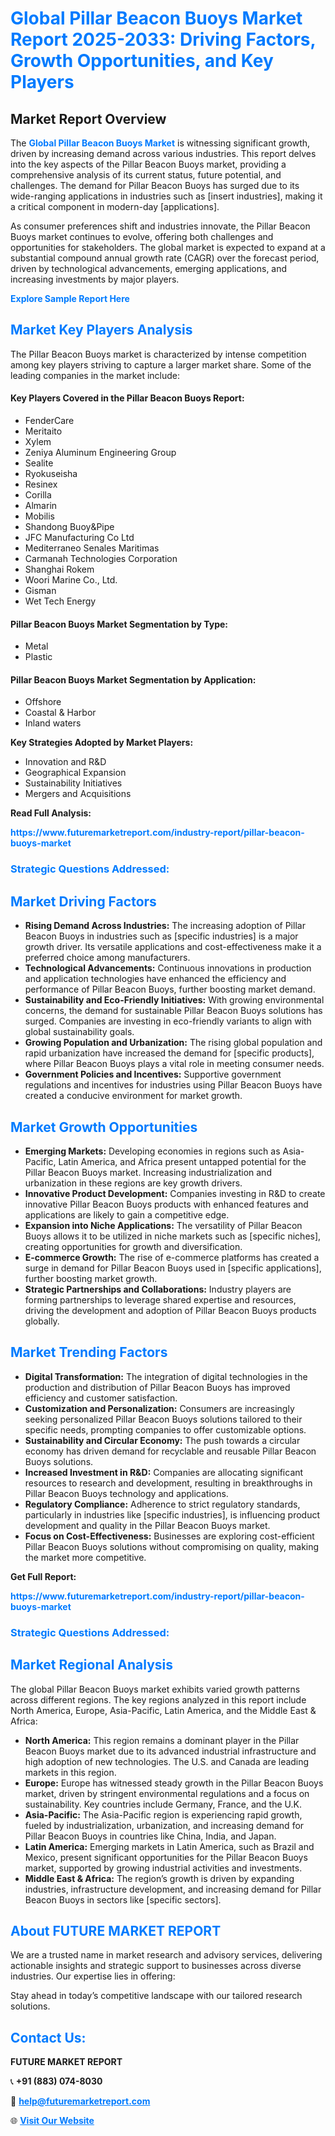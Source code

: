 <h1 style="color: #007BFF;">Global Pillar Beacon Buoys Market Report 2025-2033: Driving Factors, Growth Opportunities, and Key Players</h1>

<section id="overview">
<h2>Market Report Overview</h2>
<p>The <a href="https://www.futuremarketreport.com/industry-report/pillar-beacon-buoys-market" style="color: #007BFF; text-decoration: none;"><strong>Global Pillar Beacon Buoys Market</strong></a> is witnessing significant growth, driven by increasing demand across various industries. This report delves into the key aspects of the Pillar Beacon Buoys market, providing a comprehensive analysis of its current status, future potential, and challenges. The demand for Pillar Beacon Buoys has surged due to its wide-ranging applications in industries such as [insert industries], making it a critical component in modern-day [applications].</p>
<p>As consumer preferences shift and industries innovate, the Pillar Beacon Buoys market continues to evolve, offering both challenges and opportunities for stakeholders. The global market is expected to expand at a substantial compound annual growth rate (CAGR) over the forecast period, driven by technological advancements, emerging applications, and increasing investments by major players.</p>
</section>

<section id="overview">
<p><a href="https://www.futuremarketreport.com/request-sample/reportId=40632" style="color: #007BFF; text-decoration: none;"><strong>Explore Sample Report Here</strong></a></p>
</section>

<section id="key-players">
<h2 style="color: #007BFF;">Market Key Players Analysis</h2>
<p>The Pillar Beacon Buoys market is characterized by intense competition among key players striving to capture a larger market share. Some of the leading companies in the market include:</p>
<h4>Key Players Covered in the Pillar Beacon Buoys Report:</h4>
<ul><li>FenderCare</li><li>Meritaito</li><li>Xylem</li><li>Zeniya Aluminum Engineering Group</li><li>Sealite</li><li>Ryokuseisha</li><li>Resinex</li><li>Corilla</li><li>Almarin</li><li>Mobilis</li><li>Shandong Buoy&amp;Pipe</li><li>JFC Manufacturing Co Ltd</li><li>Mediterraneo Senales Maritimas</li><li>Carmanah Technologies Corporation</li><li>Shanghai Rokem</li><li>Woori Marine Co., Ltd.</li><li>Gisman</li><li>Wet Tech Energy</li></ul>
<h4>Pillar Beacon Buoys Market Segmentation by Type:</h4>
<ul><li>Metal</li><li>Plastic</li></ul>

<h4>Pillar Beacon Buoys Market Segmentation by Application:</h4>
<ul><li>Offshore</li><li>Coastal &amp; Harbor</li><li>Inland waters</li></ul>
<p><strong>Key Strategies Adopted by Market Players:</strong></p>
<ul>
<li>Innovation and R&D</li>
<li>Geographical Expansion</li>
<li>Sustainability Initiatives</li>
<li>Mergers and Acquisitions</li>
</ul>
</section>

<section>
<p><strong>Read Full Analysis: </strong></p><a href="https://www.futuremarketreport.com/industry-report/pillar-beacon-buoys-market" style="color: #007BFF; text-decoration: none;"><strong>https://www.futuremarketreport.com/industry-report/pillar-beacon-buoys-market</strong></a>
<h3 style="color: #007BFF;">Strategic Questions Addressed:</h3>
</section>

<section id="driving-factors">
<h2 style="color: #007BFF;">Market Driving Factors</h2>
<ul>
<li><strong>Rising Demand Across Industries:</strong> The increasing adoption of Pillar Beacon Buoys in industries such as [specific industries] is a major growth driver. Its versatile applications and cost-effectiveness make it a preferred choice among manufacturers.</li>
<li><strong>Technological Advancements:</strong> Continuous innovations in production and application technologies have enhanced the efficiency and performance of Pillar Beacon Buoys, further boosting market demand.</li>
<li><strong>Sustainability and Eco-Friendly Initiatives:</strong> With growing environmental concerns, the demand for sustainable Pillar Beacon Buoys solutions has surged. Companies are investing in eco-friendly variants to align with global sustainability goals.</li>
<li><strong>Growing Population and Urbanization:</strong> The rising global population and rapid urbanization have increased the demand for [specific products], where Pillar Beacon Buoys plays a vital role in meeting consumer needs.</li>
<li><strong>Government Policies and Incentives:</strong> Supportive government regulations and incentives for industries using Pillar Beacon Buoys have created a conducive environment for market growth.</li>
</ul>
</section>

<section id="growth-opportunities">
<h2 style="color: #007BFF;">Market Growth Opportunities</h2>
<ul>
<li><strong>Emerging Markets:</strong> Developing economies in regions such as Asia-Pacific, Latin America, and Africa present untapped potential for the Pillar Beacon Buoys market. Increasing industrialization and urbanization in these regions are key growth drivers.</li>
<li><strong>Innovative Product Development:</strong> Companies investing in R&D to create innovative Pillar Beacon Buoys products with enhanced features and applications are likely to gain a competitive edge.</li>
<li><strong>Expansion into Niche Applications:</strong> The versatility of Pillar Beacon Buoys allows it to be utilized in niche markets such as [specific niches], creating opportunities for growth and diversification.</li>
<li><strong>E-commerce Growth:</strong> The rise of e-commerce platforms has created a surge in demand for Pillar Beacon Buoys used in [specific applications], further boosting market growth.</li>
<li><strong>Strategic Partnerships and Collaborations:</strong> Industry players are forming partnerships to leverage shared expertise and resources, driving the development and adoption of Pillar Beacon Buoys products globally.</li>
</ul>
</section>

<section id="trending-factors">
<h2 style="color: #007BFF;">Market Trending Factors</h2>
<ul>
<li><strong>Digital Transformation:</strong> The integration of digital technologies in the production and distribution of Pillar Beacon Buoys has improved efficiency and customer satisfaction.</li>
<li><strong>Customization and Personalization:</strong> Consumers are increasingly seeking personalized Pillar Beacon Buoys solutions tailored to their specific needs, prompting companies to offer customizable options.</li>
<li><strong>Sustainability and Circular Economy:</strong> The push towards a circular economy has driven demand for recyclable and reusable Pillar Beacon Buoys solutions.</li>
<li><strong>Increased Investment in R&D:</strong> Companies are allocating significant resources to research and development, resulting in breakthroughs in Pillar Beacon Buoys technology and applications.</li>
<li><strong>Regulatory Compliance:</strong> Adherence to strict regulatory standards, particularly in industries like [specific industries], is influencing product development and quality in the Pillar Beacon Buoys market.</li>
<li><strong>Focus on Cost-Effectiveness:</strong> Businesses are exploring cost-efficient Pillar Beacon Buoys solutions without compromising on quality, making the market more competitive.</li>
</ul>
</section>

<section>
<p><strong>Get Full Report: </strong></p><a href="https://www.futuremarketreport.com/industry-report/pillar-beacon-buoys-market" style="color: #007BFF; text-decoration: none;"><strong>https://www.futuremarketreport.com/industry-report/pillar-beacon-buoys-market</strong></a>
<h3 style="color: #007BFF;">Strategic Questions Addressed:</h3>
</section>


<section id="regional-analysis">
<h2 style="color: #007BFF;">Market Regional Analysis</h2>
<p>The global Pillar Beacon Buoys market exhibits varied growth patterns across different regions. The key regions analyzed in this report include North America, Europe, Asia-Pacific, Latin America, and the Middle East & Africa:</p>
<ul>
<li><strong>North America:</strong> This region remains a dominant player in the Pillar Beacon Buoys market due to its advanced industrial infrastructure and high adoption of new technologies. The U.S. and Canada are leading markets in this region.</li>
<li><strong>Europe:</strong> Europe has witnessed steady growth in the Pillar Beacon Buoys market, driven by stringent environmental regulations and a focus on sustainability. Key countries include Germany, France, and the U.K.</li>
<li><strong>Asia-Pacific:</strong> The Asia-Pacific region is experiencing rapid growth, fueled by industrialization, urbanization, and increasing demand for Pillar Beacon Buoys in countries like China, India, and Japan.</li>
<li><strong>Latin America:</strong> Emerging markets in Latin America, such as Brazil and Mexico, present significant opportunities for the Pillar Beacon Buoys market, supported by growing industrial activities and investments.</li>
<li><strong>Middle East & Africa:</strong> The region’s growth is driven by expanding industries, infrastructure development, and increasing demand for Pillar Beacon Buoys in sectors like [specific sectors].</li>
</ul>
</section>

<footer>
<h2 style="color: #007BFF;">About FUTURE MARKET REPORT</h2>
<p>We are a trusted name in market research and advisory services, delivering actionable insights and strategic support to businesses across diverse industries. Our expertise lies in offering:</p>

<p>Stay ahead in today’s competitive landscape with our tailored research solutions.</p>

<h2 style="color: #007BFF;">Contact Us:</h2>
<p><strong>FUTURE MARKET REPORT</strong></p>
<p>📞 <strong>+91 (883) 074-8030</strong></p>
<p>📧 <strong><a href="mailto:help@futuremarketreport.com" style="color: #007BFF;">help@futuremarketreport.com</a></strong></p>
<p>🌐 <strong><a href="https://www.futuremarketreport.com/" style="color: #007BFF;">Visit Our Website</a></strong></p>
</footer>